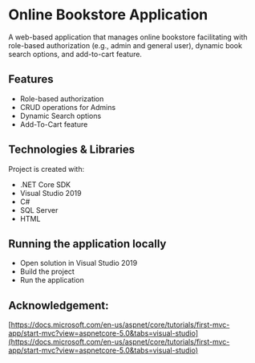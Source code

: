 # Online Bookstore Application 
 A web-based application that manages online bookstore facilitating with role-based authorization (e.g., admin and general user), dynamic book search options, and add-to-cart feature. 
 
## Features
* Role-based authorization
* CRUD operations for Admins
* Dynamic Search options  
* Add-To-Cart feature

## Technologies & Libraries 
Project is created with:
* .NET Core SDK
* Visual Studio 2019
* C#
* SQL Server
* HTML

## Running the application locally
* Open solution in Visual Studio 2019
* Build the project  
* Run the application

## Acknowledgement: 
[https://docs.microsoft.com/en-us/aspnet/core/tutorials/first-mvc-app/start-mvc?view=aspnetcore-5.0&tabs=visual-studio](https://docs.microsoft.com/en-us/aspnet/core/tutorials/first-mvc-app/start-mvc?view=aspnetcore-5.0&tabs=visual-studio)
